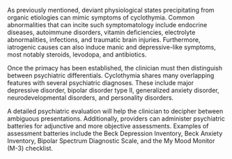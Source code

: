 As previously mentioned, deviant physiological states precipitating from organic etiologies can mimic symptoms of cyclothymia. Common abnormalities that can incite such symptomatology include endocrine diseases, autoimmune disorders, vitamin deficiencies, electrolyte abnormalities, infections, and traumatic brain injuries. Furthermore, iatrogenic causes can also induce manic and depressive-like symptoms, most notably steroids, levodopa, and antibiotics.

Once the primacy has been established, the clinician must then distinguish between psychiatric differentials. Cyclothymia shares many overlapping features with several psychiatric diagnoses. These include major depressive disorder, bipolar disorder type II, generalized anxiety disorder, neurodevelopmental disorders, and personality disorders.

A detailed psychiatric evaluation will help the clinician to decipher between ambiguous presentations. Additionally, providers can administer psychiatric batteries for adjunctive and more objective assessments. Examples of assessment batteries include the Beck Depression Inventory, Beck Anxiety Inventory, Bipolar Spectrum Diagnostic Scale, and the My Mood Monitor (M-3) checklist.